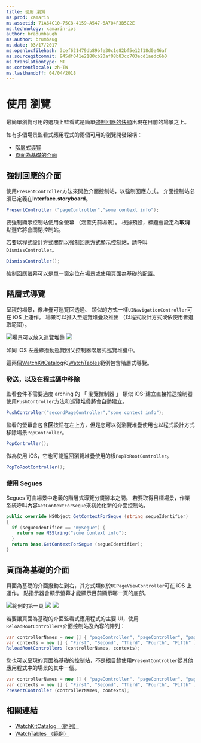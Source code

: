```yaml
---
title: 使用 瀏覽
ms.prod: xamarin
ms.assetid: 71A64C10-75C8-4159-A547-6A704F3B5C2E
ms.technology: xamarin-ios
author: bradumbaugh
ms.author: brumbaug
ms.date: 03/17/2017
ms.openlocfilehash: 3cef621479db89bfe30c1e82bf5e12f18d0e46af
ms.sourcegitcommit: 945df041e2180cb20af08b83cc703ecd1aedc6b0
ms.translationtype: MT
ms.contentlocale: zh-TW
ms.lasthandoff: 04/04/2018
---
```

# <a name="working-with-navigation"></a>使用 瀏覽

最簡單瀏覽可用的選項上監看式是簡單[強制回應的快顯](#modal)出現在目前的場景之上。

如有多個場景監看式應用程式的兩個可用的瀏覽開發架構：

- [階層式導覽](#Hierarchical_Navigation)
- [頁面為基礎的介面](#Page-Based_Interfaces)

<a name="modal"/>

## <a name="modal-interfaces"></a>強制回應的介面

使用`PresentController`方法來開啟介面控制站，以強制回應方式。 介面控制站必須已定義在**Interface.storyboard**。

```csharp
PresentController ("pageController","some context info");
```

要強制顯示控制站使用全螢幕 （涵蓋先前場景）。 根據預設，標題會設定為**取消**點選它將會關閉控制站。

若要以程式設計方式關閉以強制回應方式顯示控制站，請呼叫`DismissController`。

```csharp
DismissController();
```

強制回應螢幕可以是單一窗定位在場景或使用頁面為基礎的配置。

<a name="Hierarchical_Navigation"/>

## <a name="hierarchical-navigation"></a>階層式導覽

呈現的場景，像堆疊可巡覽回透過、 類似的方式一樣`UINavigationController`可在 iOS 上運作。 場景可以推入至巡覽堆疊及推出 （以程式設計方式或依使用者選取範圍）。

![](navigation-images/hierarchy-1.png "場景可以放入巡覽堆疊") ![ ](navigation-images/hierarchy-2.png "運作原理可以從瀏覽堆疊取出")

如同 iOS 左邊緣撥動巡覽回父控制器階層式巡覽堆疊中。

這兩個[WatchKitCatalog](https://developer.xamarin.com/samples/WatchKitCatalog)和[WatchTables](https://developer.xamarin.com/samples/WatchTables)範例包含階層式導覽。

### <a name="pushing-and-popping-in-code"></a>發送，以及在程式碼中移除

監看套件不需要過度 arching 的 「 瀏覽控制器 」 類似 iOS-建立直接推送控制器使用`PushController`方法和巡覽堆疊將會自動建立。

```csharp
PushController("secondPageController","some context info");
```

監看的螢幕會包含**回**按鈕在左上方，但是您可以從瀏覽堆疊使用也以程式設計方式移除場景`PopController`。

```csharp
PopController();
```

做為使用 iOS，它也可能返回瀏覽堆疊使用的根`PopToRootController`。

```csharp
PopToRootController();
```

### <a name="using-segues"></a>使用 Segues

Segues 可由場景中定義的階層式導覽分鏡腳本之間。 若要取得目標場景，作業系統呼叫內容`GetContextForSegue`來初始化新的介面控制站。

```csharp
public override NSObject GetContextForSegue (string segueIdentifier)
{
  if (segueIdentifier == "mySegue") {
    return new NSString("some context info");
  }
  return base.GetContextForSegue (segueIdentifier);
}
```
<a name="Page-Based_Interfaces"/>

## <a name="page-based-interfaces"></a>頁面為基礎的介面

頁面為基礎的介面撥動左到右，其方式類似於`UIPageViewController`可在 iOS 上運作。 點指示器會顯示螢幕才能顯示目前顯示哪一頁的底部。

![](navigation-images/paged-1.png "範例的第一頁") ![ ](navigation-images/paged-2.png "範例的第二頁") ![ ](navigation-images/paged-5.png "範例的第五頁")


若要讓頁面為基礎的介面監看式應用程式的主要 UI，使用`ReloadRootControllers`介面控制站及內容的陣列：

```csharp
var controllerNames = new [] { "pageController", "pageController", "pageController", "pageController", "pageController" };
var contexts = new [] { "First", "Second", "Third", "Fourth", "Fifth" };
ReloadRootControllers (controllerNames, contexts);
```

您也可以呈現的頁面為基礎的控制站，不是根目錄使用`PresentController`從其他應用程式中的場景的其中一個。

```csharp
var controllerNames = new [] { "pageController", "pageController", "pageController", "pageController", "pageController" };
var contexts = new [] { "First", "Second", "Third", "Fourth", "Fifth" };
PresentController (controllerNames, contexts);
```



## <a name="related-links"></a>相關連結

- [WatchKitCatalog （範例）](https://developer.xamarin.com/samples/monotouch/WatchKit/WatchKitCatalog/)
- [WatchTables （範例）](https://developer.xamarin.com/samples/monotouch/WatchKit/WatchTables/)
